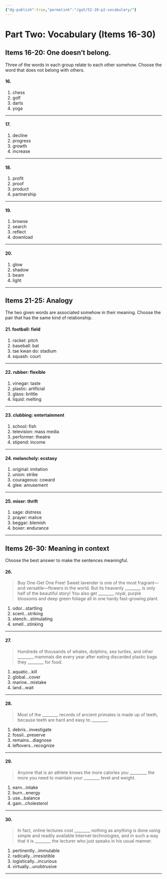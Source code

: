 ```yaml
---
{"dg-publish":true,"permalink":"/gat/52-10-p2-vocabulary/"}
---
```


# Part Two: Vocabulary (Items 16-30)
## Items 16-20: One doesn’t belong.  
Three of the words in each group relate to each other somehow. Choose the word that does not belong with others.

#### 16.
1. chess  
2. golf  
3. darts  
4. yoga  

---

#### 17.
1. decline  
2. progress  
3. growth  
4. increase  

---

#### 18.
1. profit  
2. proof  
3. product  
4. partnership  

---

#### 19.
1. browse  
2. search  
3. reflect  
4. download  

---

#### 20.
1. glow  
2. shadow  
3. beam  
4. light  

---

## Items 21-25: Analogy  
The two given words are associated somehow in their meaning. Choose the pair that has the same kind of relationship.

#### 21. football: field  
1. racket: pitch  
2. baseball: bat  
3. tae kwan do: stadium  
4. squash: court  

---

#### 22. rubber: flexible  
1. vinegar: taste  
2. plastic: artificial  
3. glass: brittle  
4. liquid: melting  

---

#### 23. clubbing: entertainment  
1. school: fish  
2. television: mass media  
3. performer: theatre  
4. stipend: income  

---

#### 24. melancholy: ecstasy  
1. original: imitation  
2. union: strike  
3. courageous: coward  
4. glee: amusement  

---

#### 25. miser: thrift  
1. sage: distress  
2. prayer: malice  
3. beggar: blemish  
4. boxer: endurance  

---

## Items 26-30: Meaning in context  
Choose the best answer to make the sentences meaningful.

#### 26.  
> Buy One-Get One Free! Sweet lavender is one of the most fragrant—and versatile—flowers in the world. But its heavenly \_\_\_\_\_\_\_\_ is only half of the beautiful story! You also get \_\_\_\_\_\_\_\_ royal, purple blossoms and deep green foliage all in one hardy fast-growing plant.

1. odor...startling  
2. scent...striking  
3. stench...stimulating  
4. smell...stinking  

---

#### 27.  
> Hundreds of thousands of whales, dolphins, sea turtles, and other \_\_\_\_\_\_\_\_ mammals die every year after eating discarded plastic bags they \_\_\_\_\_\_\_\_ for food.

1. aquatic...kill  
2. global...cover  
3. marine...mistake  
4. land...wait  

---

#### 28.  
> Most of the \_\_\_\_\_\_\_\_ records of ancient primates is made up of teeth, because teeth are hard and easy to \_\_\_\_\_\_\_\_.

1. debris...investigate  
2. fossil...preserve  
3. remains...diagnose  
4. leftovers...recognize  

---

#### 29.  
> Anyone that is an athlete knows the more calories you \_\_\_\_\_\_\_\_, the more you need to maintain your \_\_\_\_\_\_\_\_ level and weight.

1. earn...intake  
2. burn...energy  
3. use...balance  
4. gain...cholesterol  

---

#### 30.  
> In fact, online lectures cost \_\_\_\_\_\_\_\_ nothing as anything is done using simple and readily available Internet technologies, and in such a way that it is \_\_\_\_\_\_\_\_ the lecturer who just speaks in his usual manner.

1. pertinently...immutable  
2. radically...irresistible  
3. logistically...incurious  
4. virtually...unobtrusive  

---
